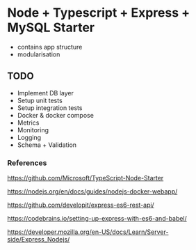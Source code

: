 # Node + Typescript + Express + MySQL Starter 

- contains app structure
- modularisation

## TODO

- Implement DB layer
- Setup unit tests
- Setup integration tests
- Docker & docker compose
- Metrics
- Monitoring
- Logging
- Schema + Validation

### References

https://github.com/Microsoft/TypeScript-Node-Starter

https://nodejs.org/en/docs/guides/nodejs-docker-webapp/

https://github.com/developit/express-es6-rest-api/

https://codebrains.io/setting-up-express-with-es6-and-babel/

https://developer.mozilla.org/en-US/docs/Learn/Server-side/Express_Nodejs/



